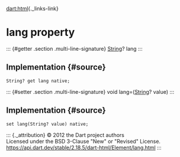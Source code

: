 [dart:html](../../dart-html/dart-html-library){._links-link}

lang property
=============

::: {#getter .section .multi-line-signature}
[String](../../dart-core/string-class)? lang
:::

Implementation {#source}
--------------

``` {.language-dart data-language="dart"}
String? get lang native;
```

::: {#setter .section .multi-line-signature}
void lang=([String](../../dart-core/string-class)? value)
:::

Implementation {#source}
--------------

``` {.language-dart data-language="dart"}
set lang(String? value) native;
```

::: {._attribution}
© 2012 the Dart project authors\
Licensed under the BSD 3-Clause \"New\" or \"Revised\" License.\
<https://api.dart.dev/stable/2.18.5/dart-html/Element/lang.html>
:::
